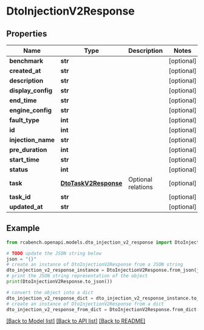 # DtoInjectionV2Response


## Properties

Name | Type | Description | Notes
------------ | ------------- | ------------- | -------------
**benchmark** | **str** |  | [optional] 
**created_at** | **str** |  | [optional] 
**description** | **str** |  | [optional] 
**display_config** | **str** |  | [optional] 
**end_time** | **str** |  | [optional] 
**engine_config** | **str** |  | [optional] 
**fault_type** | **int** |  | [optional] 
**id** | **int** |  | [optional] 
**injection_name** | **str** |  | [optional] 
**pre_duration** | **int** |  | [optional] 
**start_time** | **str** |  | [optional] 
**status** | **int** |  | [optional] 
**task** | [**DtoTaskV2Response**](DtoTaskV2Response.md) | Optional relations | [optional] 
**task_id** | **str** |  | [optional] 
**updated_at** | **str** |  | [optional] 

## Example

```python
from rcabench.openapi.models.dto_injection_v2_response import DtoInjectionV2Response

# TODO update the JSON string below
json = "{}"
# create an instance of DtoInjectionV2Response from a JSON string
dto_injection_v2_response_instance = DtoInjectionV2Response.from_json(json)
# print the JSON string representation of the object
print(DtoInjectionV2Response.to_json())

# convert the object into a dict
dto_injection_v2_response_dict = dto_injection_v2_response_instance.to_dict()
# create an instance of DtoInjectionV2Response from a dict
dto_injection_v2_response_from_dict = DtoInjectionV2Response.from_dict(dto_injection_v2_response_dict)
```
[[Back to Model list]](../README.md#documentation-for-models) [[Back to API list]](../README.md#documentation-for-api-endpoints) [[Back to README]](../README.md)


